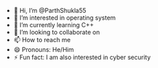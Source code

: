 - 👋 Hi, I’m @ParthShukla55
- 👀 I’m interested in operating system
- 🌱 I’m currently learning C++
- 💞️ I’m looking to collaborate on 
- 📫 How to reach me 
- 😄 Pronouns: He/Him
- ⚡ Fun fact: I am also interested in cyber security 

<!---
ParthShukla55/ParthShukla55 is a ✨ special ✨ repository because its `README.md` (this file) appears on your GitHub profile.
You can click the Preview link to take a look at your changes.
--->
